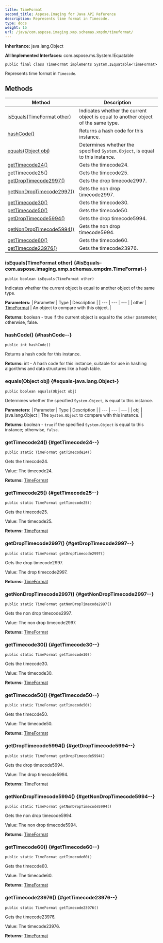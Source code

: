 ```yaml
---
title: TimeFormat
second_title: Aspose.Imaging for Java API Reference
description: Represents time format in Timecode.
type: docs
weight: 15
url: /java/com.aspose.imaging.xmp.schemas.xmpdm/timeformat/
---
```

**Inheritance:**
java.lang.Object

**All Implemented Interfaces:**
com.aspose.ms.System.IEquatable
```
public final class TimeFormat implements System.IEquatable<TimeFormat>
```

Represents time format in `Timecode`.
## Methods

| Method | Description |
| --- | --- |
| [isEquals(TimeFormat other)](#isEquals-com.aspose.imaging.xmp.schemas.xmpdm.TimeFormat-) | Indicates whether the current object is equal to another object of the same type. |
| [hashCode()](#hashCode--) | Returns a hash code for this instance. |
| [equals(Object obj)](#equals-java.lang.Object-) | Determines whether the specified `System.Object`, is equal to this instance. |
| [getTimecode24()](#getTimecode24--) | Gets the timecode24. |
| [getTimecode25()](#getTimecode25--) | Gets the timecode25. |
| [getDropTimecode2997()](#getDropTimecode2997--) | Gets the drop timecode2997. |
| [getNonDropTimecode2997()](#getNonDropTimecode2997--) | Gets the non drop timecode2997. |
| [getTimecode30()](#getTimecode30--) | Gets the timecode30. |
| [getTimecode50()](#getTimecode50--) | Gets the timecode50. |
| [getDropTimecode5994()](#getDropTimecode5994--) | Gets the drop timecode5994. |
| [getNonDropTimecode5994()](#getNonDropTimecode5994--) | Gets the non drop timecode5994. |
| [getTimecode60()](#getTimecode60--) | Gets the timecode60. |
| [getTimecode23976()](#getTimecode23976--) | Gets the timecode23976. |
### isEquals(TimeFormat other) {#isEquals-com.aspose.imaging.xmp.schemas.xmpdm.TimeFormat-}
```
public boolean isEquals(TimeFormat other)
```


Indicates whether the current object is equal to another object of the same type.

**Parameters:**
| Parameter | Type | Description |
| --- | --- | --- |
| other | [TimeFormat](../../com.aspose.imaging.xmp.schemas.xmpdm/timeformat) | An object to compare with this object. |

**Returns:**
boolean - true if the current object is equal to the `other` parameter; otherwise, false.
### hashCode() {#hashCode--}
```
public int hashCode()
```


Returns a hash code for this instance.

**Returns:**
int - A hash code for this instance, suitable for use in hashing algorithms and data structures like a hash table.
### equals(Object obj) {#equals-java.lang.Object-}
```
public boolean equals(Object obj)
```


Determines whether the specified `System.Object`, is equal to this instance.

**Parameters:**
| Parameter | Type | Description |
| --- | --- | --- |
| obj | java.lang.Object | The `System.Object` to compare with this instance. |

**Returns:**
boolean - `true` if the specified `System.Object` is equal to this instance; otherwise, `false`.
### getTimecode24() {#getTimecode24--}
```
public static TimeFormat getTimecode24()
```


Gets the timecode24.

Value: The timecode24.

**Returns:**
[TimeFormat](../../com.aspose.imaging.xmp.schemas.xmpdm/timeformat)
### getTimecode25() {#getTimecode25--}
```
public static TimeFormat getTimecode25()
```


Gets the timecode25.

Value: The timecode25.

**Returns:**
[TimeFormat](../../com.aspose.imaging.xmp.schemas.xmpdm/timeformat)
### getDropTimecode2997() {#getDropTimecode2997--}
```
public static TimeFormat getDropTimecode2997()
```


Gets the drop timecode2997.

Value: The drop timecode2997.

**Returns:**
[TimeFormat](../../com.aspose.imaging.xmp.schemas.xmpdm/timeformat)
### getNonDropTimecode2997() {#getNonDropTimecode2997--}
```
public static TimeFormat getNonDropTimecode2997()
```


Gets the non drop timecode2997.

Value: The non drop timecode2997.

**Returns:**
[TimeFormat](../../com.aspose.imaging.xmp.schemas.xmpdm/timeformat)
### getTimecode30() {#getTimecode30--}
```
public static TimeFormat getTimecode30()
```


Gets the timecode30.

Value: The timecode30.

**Returns:**
[TimeFormat](../../com.aspose.imaging.xmp.schemas.xmpdm/timeformat)
### getTimecode50() {#getTimecode50--}
```
public static TimeFormat getTimecode50()
```


Gets the timecode50.

Value: The timecode50.

**Returns:**
[TimeFormat](../../com.aspose.imaging.xmp.schemas.xmpdm/timeformat)
### getDropTimecode5994() {#getDropTimecode5994--}
```
public static TimeFormat getDropTimecode5994()
```


Gets the drop timecode5994.

Value: The drop timecode5994.

**Returns:**
[TimeFormat](../../com.aspose.imaging.xmp.schemas.xmpdm/timeformat)
### getNonDropTimecode5994() {#getNonDropTimecode5994--}
```
public static TimeFormat getNonDropTimecode5994()
```


Gets the non drop timecode5994.

Value: The non drop timecode5994.

**Returns:**
[TimeFormat](../../com.aspose.imaging.xmp.schemas.xmpdm/timeformat)
### getTimecode60() {#getTimecode60--}
```
public static TimeFormat getTimecode60()
```


Gets the timecode60.

Value: The timecode60.

**Returns:**
[TimeFormat](../../com.aspose.imaging.xmp.schemas.xmpdm/timeformat)
### getTimecode23976() {#getTimecode23976--}
```
public static TimeFormat getTimecode23976()
```


Gets the timecode23976.

Value: The timecode23976.

**Returns:**
[TimeFormat](../../com.aspose.imaging.xmp.schemas.xmpdm/timeformat)
